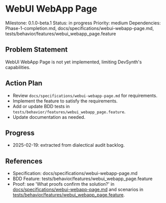 # WebUI WebApp Page
Milestone: 0.1.0-beta.1
Status: in progress
Priority: medium
Dependencies: Phase-1-completion.md, docs/specifications/webui-webapp-page.md, tests/behavior/features/webui_webapp_page.feature

## Problem Statement
WebUI WebApp Page is not yet implemented, limiting DevSynth's capabilities.


## Action Plan
- Review `docs/specifications/webui-webapp-page.md` for requirements.
- Implement the feature to satisfy the requirements.
- Add or update BDD tests in `tests/behavior/features/webui_webapp_page.feature`.
- Update documentation as needed.

## Progress
- 2025-02-19: extracted from dialectical audit backlog.

## References
- Specification: docs/specifications/webui-webapp-page.md
- BDD Feature: tests/behavior/features/webui_webapp_page.feature
- Proof: see 'What proofs confirm the solution?' in [docs/specifications/webui-webapp-page.md](../docs/specifications/webui-webapp-page.md) and scenarios in [tests/behavior/features/webui_webapp_page.feature](../tests/behavior/features/webui_webapp_page.feature).
